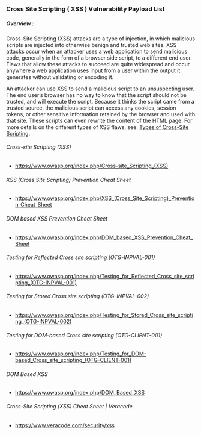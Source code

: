 ### Cross Site Scripting ( XSS ) Vulnerability Payload List

##### Overview : 

Cross-Site Scripting (XSS) attacks are a type of injection, in which malicious scripts are injected into otherwise benign and trusted web sites. XSS attacks occur when an attacker uses a web application to send malicious code, generally in the form of a browser side script, to a different end user. Flaws that allow these attacks to succeed are quite widespread and occur anywhere a web application uses input from a user within the output it generates without validating or encoding it.

An attacker can use XSS to send a malicious script to an unsuspecting user. The end user’s browser has no way to know that the script should not be trusted, and will execute the script. Because it thinks the script came from a trusted source, the malicious script can access any cookies, session tokens, or other sensitive information retained by the browser and used with that site. These scripts can even rewrite the content of the HTML page. For more details on the different types of XSS flaws, see: [Types of Cross-Site Scripting](https://www.owasp.org/index.php/Types_of_Cross-Site_Scripting).

###### Cross-site Scripting (XSS)

* https://www.owasp.org/index.php/Cross-site_Scripting_(XSS)

###### XSS (Cross Site Scripting) Prevention Cheat Sheet

* https://www.owasp.org/index.php/XSS_(Cross_Site_Scripting)_Prevention_Cheat_Sheet

###### DOM based XSS Prevention Cheat Sheet

* https://www.owasp.org/index.php/DOM_based_XSS_Prevention_Cheat_Sheet

###### Testing for Reflected Cross site scripting (OTG-INPVAL-001)

* https://www.owasp.org/index.php/Testing_for_Reflected_Cross_site_scripting_(OTG-INPVAL-001)

###### Testing for Stored Cross site scripting (OTG-INPVAL-002)

* https://www.owasp.org/index.php/Testing_for_Stored_Cross_site_scripting_(OTG-INPVAL-002)

###### Testing for DOM-based Cross site scripting (OTG-CLIENT-001)

* https://www.owasp.org/index.php/Testing_for_DOM-based_Cross_site_scripting_(OTG-CLIENT-001)

###### DOM Based XSS

* https://www.owasp.org/index.php/DOM_Based_XSS

###### Cross-Site Scripting (XSS) Cheat Sheet | Veracode

* https://www.veracode.com/security/xss
